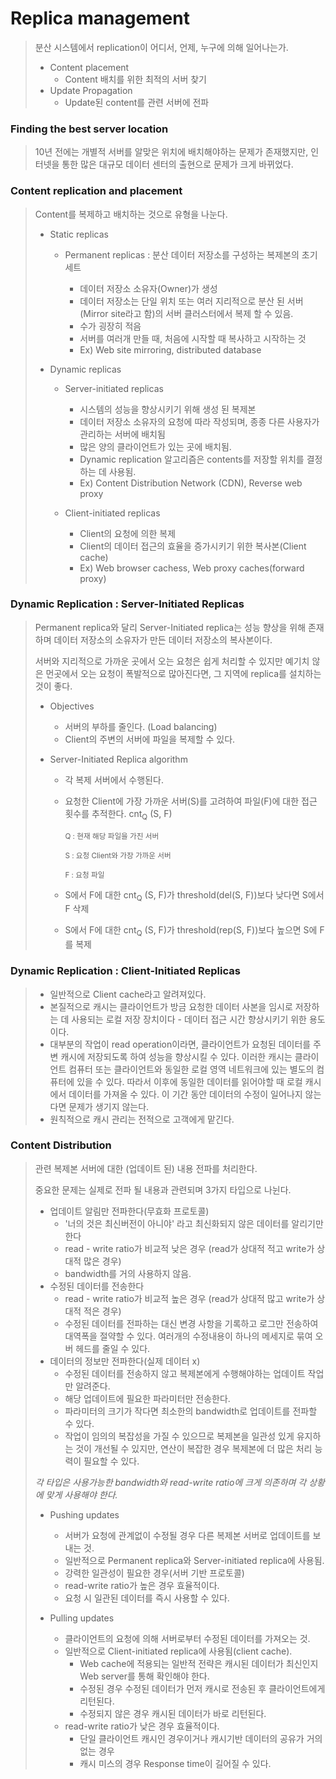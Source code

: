 # Replica management

> 분산 시스템에서 replication이 어디서, 언제, 누구에 의해 일어나는가.
>
> * Content placement
>   * Content 배치를 위한 최적의 서버 찾기
> * Update Propagation
>   * Update된 content를 관련 서버에 전파



### Finding the best server location

> 10년 전에는 개별적 서버를 알맞은 위치에 배치해야하는 문제가 존재했지만, 인터넷을 통한 많은 대규모 데이터 센터의 출현으로 문제가 크게 바뀌었다.



### Content replication and placement

> Content를 복제하고 배치하는 것으로 유형을 나눈다.
>
> * Static replicas
>
>   * Permanent replicas : 분산 데이터 저장소를 구성하는 복제본의 초기 세트 
>
>     - 데이터 저장소 소유자(Owner)가 생성
>     - 데이터 저장소는 단일 위치 또는 여러 지리적으로 분산 된 서버 (Mirror site라고 함)의 서버 클러스터에서 복제 할 수 있음.
>     - 수가 굉장히 적음
>     - 서버를 여러개 만들 때, 처음에 시작할 때 복사하고 시작하는 것
>     - Ex) Web site mirroring, distributed database
>
>     
>
> * Dynamic replicas
>
>   * Server-initiated replicas
>
>     * 시스템의 성능을 향상시키기 위해 생성 된 복제본
>
>     - 데이터 저장소 소유자의 요청에 따라 작성되며, 종종 다른 사용자가 관리하는 서버에 배치됨
>     - 많은 양의 클라이언트가 있는 곳에 배치됨.
>     - Dynamic replication 알고리즘은 contents를 저장할 위치를 결정하는 데 사용됨.
>     - Ex) Content Distribution Network (CDN), Reverse web proxy
>
>     
>
>   * Client-initiated replicas
>
>     * Client의 요청에 의한 복제
>     * Client의 데이터 접근의 효율을 증가시키기 위한 복사본(Client cache)
>     * Ex) Web browser cachess, Web proxy caches(forward proxy)



### Dynamic Replication : Server-Initiated Replicas

> Permanent replica와 달리 Server-Initiated replica는 성능 향상을 위해 존재하며 데이터 저장소의 소유자가 만든 데이터 저장소의 복사본이다. 
>
> 서버와 지리적으로 가까운 곳에서 오는 요청은 쉽게 처리할 수 있지만 예기치 않은 먼곳에서 오는 요청이 폭발적으로 많아진다면, 그 지역에 replica를 설치하는 것이 좋다.
>
> 
>
> * Objectives
>
>   * 서버의 부하를 줄인다. (Load balancing)
>   * Client의 주변의 서버에 파일을 복제할 수 있다.
>
> * Server-Initiated Replica algorithm
>
>   * 각 복제 서버에서 수행된다.
>
>   * 요청한 Client에 가장 가까운 서버(S)를 고려하여 파일(F)에 대한 접근 횟수를 추적한다. cnt<sub>Q</sub> (S, F) 
>
>      <sub>Q : 현재 해당 파일을 가진 서버</sub>
>
>      <sub>S : 요청 Client와 가장 가까운 서버</sub>
>
>      <sub>F : 요청 파일</sub>
>
>   * S에서 F에 대한 cnt<sub>Q</sub> (S, F)가 threshold(del(S, F))보다 낮다면 S에서 F 삭제
>
>   * S에서 F에 대한 cnt<sub>Q</sub> (S, F)가 threshold(rep(S, F))보다 높으면 S에 F를 복제



### Dynamic Replication : Client-Initiated Replicas

> * 일반적으로 Client cache라고 알려져있다.
> * 본질적으로 캐시는 클라이언트가 방금 요청한 데이터 사본을 임시로 저장하는 데 사용되는 로컬 저장 장치이다 - 데이터 접근 시간 향상시키기 위한 용도이다.
> * 대부분의 작업이 read operation이라면, 클라이언트가 요청된 데이터를 주변 캐시에 저장되도록 하여 성능을 향상시킬 수 있다. 이러한 캐시는 클라이언트 컴퓨터 또는 클라이언트와 동일한 로컬 영역 네트워크에 있는 별도의 컴퓨터에 있을 수 있다. 따라서 이후에 동일한 데이터를 읽어야할 때 로컬 캐시에서 데이터를 가져올 수 있다. 이 기간 동안 데이터의 수정이 일어나지 않는다면 문제가 생기지 않는다.
> * 원칙적으로 캐시 관리는 전적으로 고객에게 맡긴다.



### Content Distribution

> 관련 복제본 서버에 대한 (업데이트 된) 내용 전파를 처리한다.
>
> 중요한 문제는 실제로 전파 될 내용과 관련되며 3가지 타입으로 나뉜다.
>
> * 업데이트 알림만 전파한다(무효화 프로토콜)
>   * '너의 것은 최신버전이 아니야' 라고 최신화되지 않은 데이터를 알리기만 한다
>   *  read - write ratio가 비교적 낮은 경우 (read가 상대적 적고 write가 상대적 많은 경우)
>   *  bandwidth를 거의 사용하지 않음.
> * 수정된 데이터를 전송한다 
>   * read - write ratio가 비교적 높은 경우 (read가 상대적 많고 write가 상대적 적은 경우)
>   * 수정된 데이터를 전파하는 대신 변경 사항을 기록하고 로그만 전송하여 대역폭을 절약할 수 있다. 여러개의 수정내용이 하나의 메세지로 묶여 오버 헤드를 줄일 수 있다.
> * 데이터의 정보만 전파한다(실제 데이터  x)
>   * 수정된 데이터를 전송하지 않고 복제본에게 수행해야하는 업데이트 작업만 알려준다.
>   * 해당 업데이트에 필요한 파라미터만 전송한다.
>   * 파라미터의 크기가 작다면 최소한의 bandwidth로 업데이트를 전파할 수 있다.
>   * 작업이 임의의 복잡성을 가질 수 있으므로 복제본을 일관성 있게 유지하는 것이 개선될 수 있지만, 연산이 복잡한 경우 복제본에 더 많은 처리 능력이 필요할 수 있다.
>
> *각 타입은 사용가능한 bandwidth와 read-write ratio에 크게 의존하며 각 상황에 맞게 사용해야 한다.*
>
> 
>
> * Pushing updates
>   * 서버가 요청에 관계없이 수정될 경우 다른 복제본 서버로 업데이트를 보내는 것.
>   * 일반적으로 Permanent replica와 Server-initiated replica에 사용됨.
>   * 강력한 일관성이 필요한 경우(서버 기반 프로토콜)
>   * read-write ratio가 높은 경우 효율적이다.
>   * 요청 시 일관된 데이터를 즉시 사용할 수 있다.
>
>   
>
> * Pulling updates
>   * 클라이언트의 요청에 의해 서버로부터 수정된 데이터를 가져오는 것.
>   * 일반적으로 Client-initiated replica에 사용됨(client cache).
>     * Web cache에 적용되는 일반적 전략은 캐시된 데이터가 최신인지 Web server를 통해 확인해야 한다.
>     * 수정된 경우 수정된 데이터가 먼저 캐시로 전송된 후 클라이언트에게 리턴된다.
>     * 수정되지 않은 경우 캐시된 데이터가 바로 리턴된다.
>   * read-write ratio가 낮은 경우 효율적이다.
>     * 단일 클라이언트 캐시인 경우이거나 캐시기반 데이터의 공유가 거의 없는 경우
>     * 캐시 미스의 경우 Response time이 길어질 수 있다. 